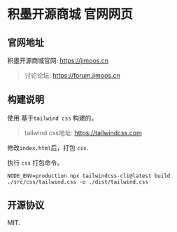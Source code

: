 # 积墨开源商城 官网网页

## 官网地址

积墨开源商城官网: https://jimoos.cn

> 讨论论坛: https://forum.jimoos.cn
## 构建说明

使用 基于`tailwind css` 构建的。

> tailwind css地址: https://tailwindcss.com 

修改`index.html`后，打包 `css`.

执行 `css` 打包命令。

`NODE_ENV=production npx tailwindcss-cli@latest build ./src/css/tailwind.css -o ./dist/tailwind.css`
## 开源协议

MIT.